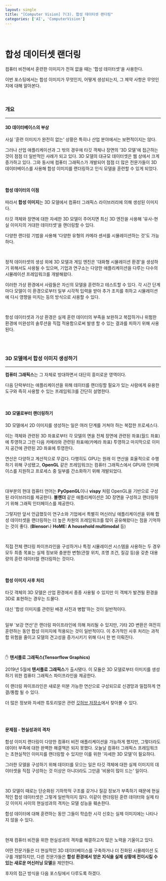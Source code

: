 ```yaml
---
layout: single
title: "[Computer Vision] 7(3). 합성 데이터셋 랜더링"
categories: ['AI', 'ComputerVision']
---
```




<br>

# 합성 데이터셋 랜더링

컴퓨터 비전에서 훈련한 이미지가 전혀 없을 때는 '합성 데이터셋'을 사용한다. 

이번 포스팅에서는 합성 이미지가 무엇인지, 어떻게 생성되는지, 그 제약 사항은 무엇인지에 대해 알아본다. 

<br>

### 개요

---

#### 3D 데이터베이스의 부상

사실 '훈련 이미지가 완전히 없는' 상황은 특히나 산업 분야에서는 보편적이지는 않다. 

그러나 산업 애플리케이션과 그 밖의 경우에 타깃 객체나 장면의 '3D 모델'에 접근하는 것이 점점 더 일반적인 사례가 되고 있다. 3D 모델의 대규모 데이터셋은 웹 상에서 크게 증가하고 있다. 그와 동시에 컴퓨터 그래픽스가 개발되어 점점 더 많은 전문가들이 3D 데이터베이스를 사용해 합성 이미지를 랜더링하고 인식 모델을 훈련할 수 있게 되었다. 

<br>

#### 합성 데이터의 이점

따라서 **합성 이미지**는 3D 모델에서 컴퓨터 그래픽스 라이브러리에 의해 생성된 이미지다. 

타깃 객체와 장면에 대한 자세한 3D 모델이 주어지면 최신 3D 엔진을 사용해 '유사-현실 이미지의 거대한 데이터셋'을 랜더링할 수 있다. 

다양한 랜더링 기법을 사용해 '다양한 유형의 카메라 센서를 시뮬레이션하는 것'도 가능하다. 

<br>

정적 데이터셋의 생성 외에 3D 모델과 게임 엔진은 '대화형 시뮬레이션 환경'을 생성하기 위해서도 사용될 수 있으며, 기업과 연구소는 다양한 애플리케이션을 다루는 다수의 시뮬레이션 프레임워크를 개발해왔다.

이러한 가상 환경에서 사람들은 자신의 모델을 훈련하고 테스트할 수 있다. 각 시간 단계마다 모델이 이 환경으로부터 일부 시각적 입력을 받아 추가 조치를 취하고 시뮬레이션에 다시 영향을 미치는 등의 방식으로 사용할 수 있다. 

<br>

항성 데이터셋과 가상 환경은 실제 훈련 데이터의 부족을 보완하고 복잡하거나 위험한 환경에 미완성의 솔루션을 직접 적용함으로써 발생 할 수 있는 결과를 피하기 위해 사용된다. 

<br>

<br>

### 3D 모델에서 합성 이미지 생성하기

---

**컴퓨터 그래픽스**는 그 자체로 방대하면서 대단히 흥미로운 영역이다. 

다음 단락부터는 애플리케이션을 위해 데이터를 랜더링할 필요가 있는 사람에게 유용한 도구와 즉히 사용할 수 있는 프레임워크를 간단히 설명한다. 

<br>

#### 3D 모델로부터 랜더링하기

3D 모델에서 2D 이미지를 생성하는 일은 여러 단계를 거쳐야 하는 복잡한 프로세스다. 

이는 객체와 관련된 3D 좌표로부터 각 모델의 면을 전체 장면에 관련된 좌표(월드 좌표)에 투영하고 그런 다음 카메라와 관련된 좌표에(카메라 좌표) 투영하고 마지막으로 이미지 공간에 관련된 2D 좌표에 투영한다. 

연산은 다양하고 계산적으로 무겁다. 다행히도 GPU는 원래 이 연산을 효율적으로 수행하기 위해 구성됐고, **OpenGL** 같은 프레임워크는 컴퓨터 그래픽스에서 GPU와 인터페이스를 지원하고 프로세스 중 일부를 간소화하기 위해 개발되었다. 

<br>

대부분의 현대 컴퓨터 언어는 **PyOpenGL**이나 **vispy** 처럼 OpenGL을 기반으로 구성된 라이브러리를 제공한다. **블렌더** 같은 애플리케이션은 3D 장면을 구성하고 랜더링하기 위해 그래픽 인터페이스를 제공한다. 

그렇지만 앞서 언급했듯이 연구소와 기업에서 특별히 머신러닝 애플리케이션을 위해 합성 데이터셋을 랜더링하는 더 높은 차원의 프레임워크를 많이 공유해왔다는 점을 기억하는 것이 좋다. (**Blensor**나 **HoME: A household multimodal** 등)

<br>

직접 전체 랜더링 파이프라인을 구성하거나 특정 시뮬레이션 시스템을 사용하는 두 경우 모두 최종 목표는 실제 정보와 충분한 변형(관찰 위치, 조명 조건, 질감 등)을 갖춘 대용량의 훈련 데이터럴 랜더링하는 것이다.

<br>

#### 합성 이미지 사후 처리

타깃 객체의 3D 모델은 산업 환경에서 종종 사용될 수 있지만 이 객체가 발견될 환경을 3D로 표현하는 경우는 드물다. 

대신 '합성 이미지를 관련된 배경 사진과 병합'하는 것이 일반적이다. 

<br> 일부 '보강 연산'은 랜더링 파이프라인에 의해 처리될 수 있지만, 기타 2D 변환은 여전히 훈련하는 동안 합성 이미지에 적용되는 것이 일반적이다. 이 추가적인 사후 처리는 과적합 위험을 줄이고 모델의 견고성을 증가시키기 위해 다시 한 번 이뤄진다. 

<br>

✋ **텐서플로 그래픽스(Tensorflow Graphics)**

2019년 5월에 **텐서플로 그래픽스**가 출시됐다. 이 모듈은 3D 모델로부터 이미지를 생성하기 위한 컴퓨터 그래픽스 파이프라인을 제공한다. 

이 랜더링 파이프라인은 새로운 미분 가능한 연산으로 구성되므로 신경망과 밀접하게 연결/통합 될 수 있다. 

더 많은 정보와 자세한 튜토리얼은 관련 [깃허브 저장소](https://github.com/tensorflow/graphics)에서 찾아볼 수 있다. 

<br>

<br>

#### 문제점 - 현실성과의 격차

합성 이미지 랜더링이 다양한 컴퓨터 비전 애플리케이션을 가능하게 했지만, 그렇더라도 데이터 부족에 대한 완벽한 해결책은 되지 못했다. 오늘날 컴퓨터 그래픽스 프레임워크는 초현실적인 이미지를 랜더링할 수 있지만 이를 위한 '자세한 3D 모델'이 필요하다. 

그러한 모델을 구성하기 위해 데이터를 모으는 일은 타깃 객체에 대한 실제 이미지의 데이터셋을 직접 구성하는 것 이상은 아니더라도 그만큼 '비용이 많이 드는' 일이다. 

<br>

3D 모델이 때로는 단순화된 기하학적 구조를 갖거나 질감 정보가 부족하기 때문에 현실적인 합성 데이터셋은 그렇게 일반적이지 않다. 이같이 랜더링된 훈련 데이터와 실제 타깃 이미지 사이의 현실성과의 격차는 모델 성능을 훼손한다. 

합성 데이터에 대해 훈련하는 동안 그들이 학습한 시각 신호는 실제 이미지에는 나타나지 않을 수 있다. 

<br>

현재 컴퓨터 비전을 위한 현실성과의 격차를 해결하고자 많은 노력을 기울이고 있다. 

어떤 전문가들은 더 현실적인 3D 데이터베이스를 구축하거나 더 진화된 시뮬레이션 도구를 개발하지만, 다른 전문가들은 **합성 환경에서 얻은 지식을 실제 상황에 전이시킬 수 있는 새로운 머신러닝 모델**을 제안한다. 

후자의 접근 방식을 다음 포스팅에서 다루도록 하겠다. 

























